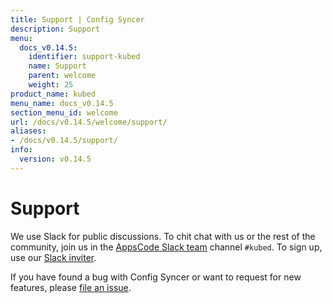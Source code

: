 ```yaml
---
title: Support | Config Syncer
description: Support
menu:
  docs_v0.14.5:
    identifier: support-kubed
    name: Support
    parent: welcome
    weight: 25
product_name: kubed
menu_name: docs_v0.14.5
section_menu_id: welcome
url: /docs/v0.14.5/welcome/support/
aliases:
- /docs/v0.14.5/support/
info:
  version: v0.14.5
---
```


# Support

We use Slack for public discussions. To chit chat with us or the rest of the community, join us in the [AppsCode Slack team](https://appscode.slack.com/messages/C6HSHCKBL/details/) channel `#kubed`. To sign up, use our [Slack inviter](https://slack.appscode.com/).

If you have found a bug with Config Syncer or want to request for new features, please [file an issue](https://github.com/config-syncer/config-syncer/issues/new).
